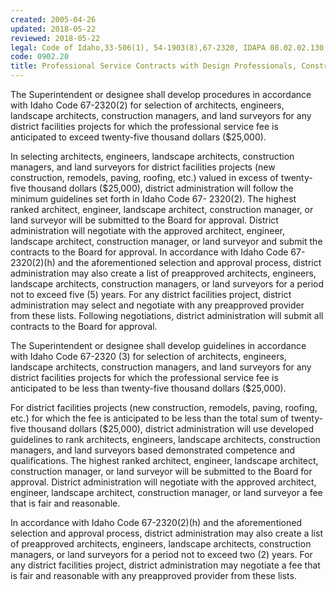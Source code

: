 ```yaml
---
created: 2005-04-26
updated: 2018-05-22
reviewed: 2018-05-22
legal: Code of Idaho,33-506(1), 54-1903(8),67-2320, IDAPA 08.02.02.130,
code: 0902.20
title: Professional Service Contracts with Design Professionals, Construction Managers, and Professional Land Surveyors
---
```



The Superintendent or designee shall develop procedures in accordance with Idaho Code 67-2320(2) for selection of architects, engineers, landscape architects, construction managers, and land surveyors for any district facilities projects for which the professional service fee is anticipated to exceed twenty-five thousand dollars ($25,000).


In selecting architects, engineers, landscape architects, construction managers, and land surveyors for district facilities projects (new construction, remodels, paving, roofing, etc.) valued in excess of twenty-five thousand dollars ($25,000), district administration will follow the minimum guidelines set forth in Idaho Code 67- 2320(2). The highest ranked architect, engineer, landscape architect, construction manager, or land surveyor will be submitted to the Board for approval. District administration will negotiate with the approved architect, engineer, landscape architect, construction manager, or land surveyor and submit the contracts to the Board for approval. In accordance with Idaho Code 67-2320(2)(h) and the aforementioned selection and approval process, district administration may also create a list of preapproved architects, engineers, landscape architects, construction managers, or land surveyors for a period not to exceed five (5) years. For any district facilities project, district administration may select and negotiate with any preapproved provider from these lists. Following negotiations, district administration will submit all contracts to the Board for approval.


The Superintendent or designee shall develop guidelines in accordance with Idaho Code 67-2320 (3) for selection of architects, engineers, landscape architects, construction managers, and land surveyors for any district facilities projects for which the professional service fee is anticipated to be less than twenty-five thousand dollars ($25,000).


For district facilities projects (new construction, remodels, paving, roofing, etc.) for which the fee is anticipated to be less than the total sum of twenty-five thousand dollars ($25,000), district administration will use developed guidelines to rank architects, engineers, landscape architects, construction managers, and land surveyors based demonstrated competence and qualifications. The highest ranked architect, engineer, landscape architect, construction manager, or land surveyor will be submitted to the Board for approval. District administration will negotiate with the approved architect, engineer, landscape architect, construction manager, or land surveyor a fee that is fair and reasonable.


In accordance with Idaho Code 67-2320(2)(h) and the aforementioned selection and approval process, district administration may also create a list of preapproved architects, engineers, landscape architects, construction managers, or land surveyors for a period not to exceed two (2) years. For any district facilities project, district administration may negotiate a fee that is fair and reasonable with any preapproved provider from these lists.

